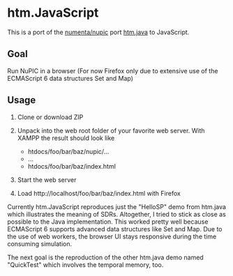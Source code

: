 # htm.JavaScript
This is a port of the [numenta/nupic](https://github.com/numenta/nupic) port [htm.java](https://github.com/numenta/htm.java) to JavaScript.

## Goal
Run NuPIC in a browser (For now Firefox only due to extensive use of the ECMAScript 6 data structures Set and Map)

## Usage
1. Clone or download ZIP

2. Unpack into the web root folder of your favorite web server. With XAMPP the result should look like
   - htdocs/foo/bar/baz/nupic/...
   - ...
   - htdocs/foo/bar/baz/index.html

3. Start the web server

4. Load http://localhost/foo/bar/baz/index.html with Firefox 

Currently htm.JavaScript reproduces just the "HelloSP" demo from htm.java which illustrates the meaning of SDRs. Altogether, I tried to stick as close as possible to the Java implementation. This worked pretty well because ECMAScript 6 supports advanced data structures like Set and Map. Due to the use of web workers, the browser UI stays responsive during the time consuming simulation. 

The next goal is the reproduction of the other htm.java demo named "QuickTest" which involves the temporal memory, too. 
